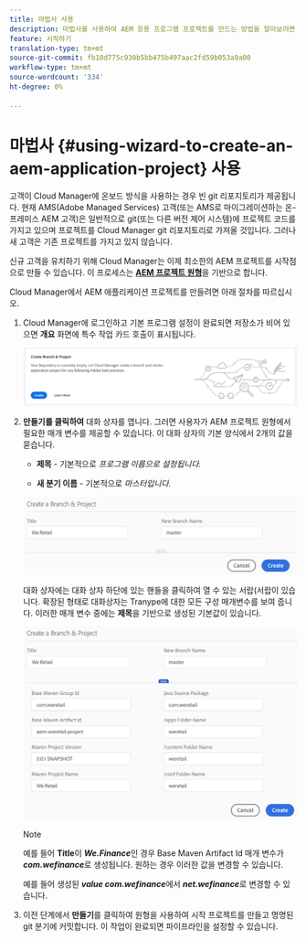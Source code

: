 ```yaml
---
title: 마법사 사용
description: 마법사를 사용하여 AEM 응용 프로그램 프로젝트를 만드는 방법을 알아보려면 이 페이지를 따르십시오
feature: 시작하기
translation-type: tm+mt
source-git-commit: fb10d775c930b5bb475b497aac2fd59b053a9a00
workflow-type: tm+mt
source-wordcount: '334'
ht-degree: 0%

---
```



# 마법사 {#using-wizard-to-create-an-aem-application-project} 사용

고객이 Cloud Manager에 온보드 방식을 사용하는 경우 빈 git 리포지토리가 제공됩니다. 현재 AMS(Adobe Managed Services) 고객(또는 AMS로 마이그레이션하는 온-프레미스 AEM 고객)은 일반적으로 git(또는 다른 버전 제어 시스템)에 프로젝트 코드를 가지고 있으며 프로젝트를 Cloud Manager git 리포지토리로 가져올 것입니다. 그러나 새 고객은 기존 프로젝트를 가지고 있지 않습니다.

신규 고객을 유치하기 위해 Cloud Manager는 이제 최소한의 AEM 프로젝트를 시작점으로 만들 수 있습니다. 이 프로세스는 [**AEM 프로젝트 원형**](https://github.com/Adobe-Marketing-Cloud/aem-project-archetype)을 기반으로 합니다.


Cloud Manager에서 AEM 애플리케이션 프로젝트를 만들려면 아래 절차를 따르십시오.

1. Cloud Manager에 로그인하고 기본 프로그램 설정이 완료되면 저장소가 비어 있으면 **개요** 화면에 특수 작업 카드 호출이 표시됩니다.

   ![](assets/image2018-10-3_14-29-44.png)

1. **만들기를 클릭하여** 대화 상자를 엽니다. 그러면 사용자가 AEM 프로젝트 원형에서 필요한 매개 변수를 제공할 수 있습니다. 이 대화 상자의 기본 양식에서 2개의 값을 묻습니다.

   * **제목**  - 기본적으로  *프로그램 이름으로 설정됩니다.*

   * **새 분기 이름**  - 기본적으로  *마스터입니다.*

   ![](assets/screen_shot_2018-10-08at55825am.png)

   대화 상자에는 대화 상자 하단에 있는 핸들을 클릭하여 열 수 있는 서랍(서랍이 있습니다. 확장된 형태로 대화상자는 Tranype에 대한 모든 구성 매개변수를 보여 줍니다. 이러한 매개 변수 중에는 **제목**&#x200B;을 기반으로 생성된 기본값이 있습니다.

   ![](assets/screen_shot_2018-10-08at60032am.png)

   >[!NOTE]
   >
   >예를 들어 **Title**&#x200B;이 ***We.Finance***&#x200B;인 경우 Base Maven Artifact Id 매개 변수가 ***com.wefinance***&#x200B;로 생성됩니다. 원하는 경우 이러한 값을 변경할 수 있습니다.
   >
   >
   >예를 들어 생성된 ***value com.wefinance***&#x200B;에서 ***net.wefinance***&#x200B;로 변경할 수 있습니다.

1. 이전 단계에서 **만들기**&#x200B;를 클릭하여 원형을 사용하여 시작 프로젝트를 만들고 명명된 git 분기에 커밋합니다. 이 작업이 완료되면 파이프라인을 설정할 수 있습니다.